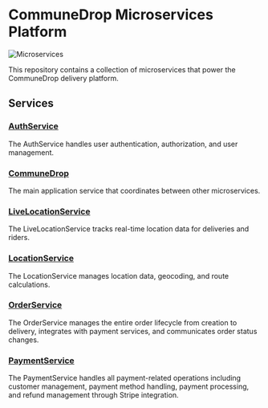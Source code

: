 # CommuneDrop Microservices Platform

![Microservices](https://img.shields.io/badge/Architecture-Microservices-brightgreen)

This repository contains a collection of microservices that power the CommuneDrop delivery platform.

## Services

### [AuthService](./AuthService)

The AuthService handles user authentication, authorization, and user management.

### [CommuneDrop](./CommuneDrop)

The main application service that coordinates between other microservices.

### [LiveLocationService](./LiveLocationService)

The LiveLocationService tracks real-time location data for deliveries and riders.

### [LocationService](./LocationService)

The LocationService manages location data, geocoding, and route calculations.

### [OrderService](./OrderService)

The OrderService manages the entire order lifecycle from creation to delivery, integrates with payment services, and communicates order status changes.

### [PaymentService](./PaymentService)

The PaymentService handles all payment-related operations including customer management, payment method handling, payment processing, and refund management through Stripe integration.
